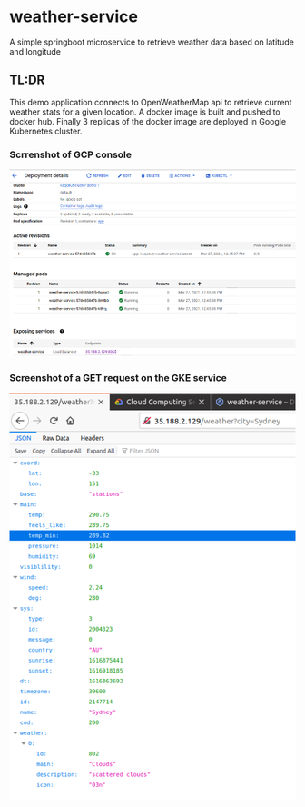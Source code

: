 # weather-service
A simple springboot microservice to retrieve weather data based on latitude and longitude

## TL:DR
This demo application connects to OpenWeatherMap api to retrieve current weather stats for a given location.
A docker image is built and pushed to docker hub.
Finally 3 replicas of the docker image are deployed in Google Kubernetes cluster.

### Scrrenshot of GCP console
![GCP dashboard](/images/gcp_console.png)

### Screenshot of a GET request on the GKE service
![GCP dashboard](/images/json_response.png)
